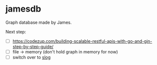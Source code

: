 # jamesdb

Graph database made by James.

Next step:
- [ ] https://codezup.com/building-scalable-restful-apis-with-go-and-gin-step-by-step-guide/
- [ ] file -> memory (don't hold graph in memory for now)
- [ ] switch over to [slog](https://betterstack.com/community/guides/logging/logging-in-go/)
